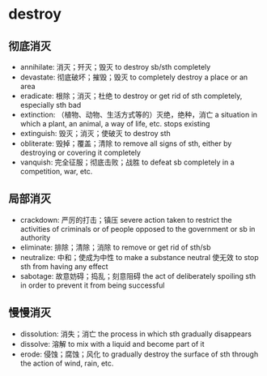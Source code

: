 # destroy

## 彻底消灭

- annihilate: 消灭；歼灭；毁灭 to destroy sb/sth completely
- devastate: 彻底破坏；摧毁；毁灭 to completely destroy a place or an area
- eradicate: 根除；消灭；杜绝 to destroy or get rid of sth completely, especially sth bad
- extinction: （植物、动物、生活方式等的）灭绝，绝种，消亡 a situation in which a plant, an animal, a way of life, etc. stops existing
- extinguish: 毁灭；消灭；使破灭 to destroy sth
- obliterate: 毁掉；覆盖；清除 to remove all signs of sth, either by destroying or covering it completely
- vanquish: 完全征服；彻底击败；战胜 to defeat sb completely in a competition, war, etc.

## 局部消灭

- crackdown: 严厉的打击；镇压 severe action taken to restrict the activities of criminals or of people opposed to the government or sb in authority
- eliminate: 排除；清除；消除 to remove or get rid of sth/sb
- neutralize: 中和；使成为中性 to make a substance neutral 使无效 to stop sth from having any effect
- sabotage: 故意妨碍；捣乱；刻意阻碍 the act of deliberately spoiling sth in order to prevent it from being successful

## 慢慢消灭

- dissolution: 消失；消亡 the process in which sth gradually disappears
- dissolve: 溶解 to mix with a liquid and become part of it
- erode: 侵蚀；腐蚀；风化 to gradually destroy the surface of sth through the action of wind, rain, etc.

